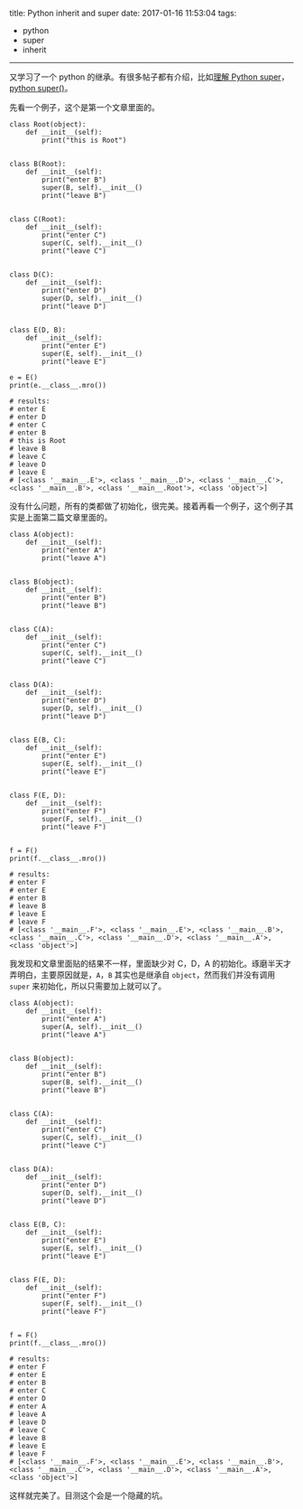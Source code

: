 title: Python inherit and super
date: 2017-01-16 11:53:04
tags:
  - python
  - super
  - inherit
---
又学习了一个 python 的继承。有很多帖子都有介绍，比如[理解 Python super](https://laike9m.com/blog/li-jie-python-super,70/)，[python super()](http://www.cnblogs.com/lovemo1314/archive/2011/05/03/2035005.html)。

先看一个例子，这个是第一个文章里面的。

```
class Root(object):
    def __init__(self):
        print("this is Root")


class B(Root):
    def __init__(self):
        print("enter B")
        super(B, self).__init__()
        print("leave B")


class C(Root):
    def __init__(self):
        print("enter C")
        super(C, self).__init__()
        print("leave C")


class D(C):
    def __init__(self):
        print("enter D")
        super(D, self).__init__()
        print("leave D")


class E(D, B):
    def __init__(self):
        print("enter E")
        super(E, self).__init__()
        print("leave E")

e = E()
print(e.__class__.mro())

# results:
# enter E
# enter D
# enter C
# enter B
# this is Root
# leave B
# leave C
# leave D
# leave E
# [<class '__main__.E'>, <class '__main__.D'>, <class '__main__.C'>, <class '__main__.B'>, <class '__main__.Root'>, <class 'object'>]
```

没有什么问题，所有的类都做了初始化，很完美。接着再看一个例子，这个例子其实是上面第二篇文章里面的。

```
class A(object):
    def __init__(self):
        print("enter A")
        print("leave A")


class B(object):
    def __init__(self):
        print("enter B")
        print("leave B")


class C(A):
    def __init__(self):
        print("enter C")
        super(C, self).__init__()
        print("leave C")


class D(A):
    def __init__(self):
        print("enter D")
        super(D, self).__init__()
        print("leave D")


class E(B, C):
    def __init__(self):
        print("enter E")
        super(E, self).__init__()
        print("leave E")


class F(E, D):
    def __init__(self):
        print("enter F")
        super(F, self).__init__()
        print("leave F")


f = F()
print(f.__class__.mro())

# results:
# enter F
# enter E
# enter B
# leave B
# leave E
# leave F
# [<class '__main__.F'>, <class '__main__.E'>, <class '__main__.B'>, <class '__main__.C'>, <class '__main__.D'>, <class '__main__.A'>, <class 'object'>]
```

我发现和文章里面贴的结果不一样，里面缺少对 C，D，A 的初始化。琢磨半天才弄明白，主要原因就是，`A`，`B` 其实也是继承自 `object`，然而我们并没有调用 `super` 来初始化，所以只需要加上就可以了。

```
class A(object):
    def __init__(self):
        print("enter A")
        super(A, self).__init__()
        print("leave A")


class B(object):
    def __init__(self):
        print("enter B")
        super(B, self).__init__()
        print("leave B")


class C(A):
    def __init__(self):
        print("enter C")
        super(C, self).__init__()
        print("leave C")


class D(A):
    def __init__(self):
        print("enter D")
        super(D, self).__init__()
        print("leave D")


class E(B, C):
    def __init__(self):
        print("enter E")
        super(E, self).__init__()
        print("leave E")


class F(E, D):
    def __init__(self):
        print("enter F")
        super(F, self).__init__()
        print("leave F")


f = F()
print(f.__class__.mro())

# results:
# enter F
# enter E
# enter B
# enter C
# enter D
# enter A
# leave A
# leave D
# leave C
# leave B
# leave E
# leave F
# [<class '__main__.F'>, <class '__main__.E'>, <class '__main__.B'>, <class '__main__.C'>, <class '__main__.D'>, <class '__main__.A'>, <class 'object'>]
```

这样就完美了。目测这个会是一个隐藏的坑。

